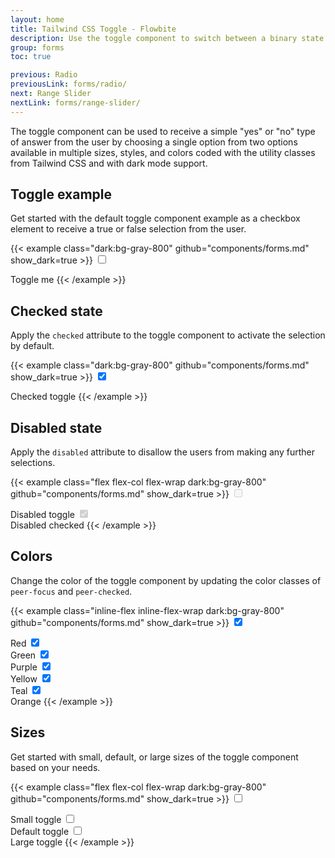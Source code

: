 ```yaml
---
layout: home
title: Tailwind CSS Toggle - Flowbite
description: Use the toggle component to switch between a binary state of true or false using a single click available in multiple sizes, variants, and colors
group: forms
toc: true

previous: Radio
previousLink: forms/radio/
next: Range Slider
nextLink: forms/range-slider/
---
```


The toggle component can be used to receive a simple "yes" or "no" type of answer from the user by choosing a single option from two options available in multiple sizes, styles, and colors coded with the utility classes from Tailwind CSS and with dark mode support.

## Toggle example

Get started with the default toggle component example as a checkbox element to receive a true or false selection from the user.

{{< example class="dark:bg-gray-800" github="components/forms.md" show_dark=true >}}
<label for="default-toggle" class="relative inline-flex items-center cursor-pointer">
  <input type="checkbox" value="" id="default-toggle" class="sr-only peer">
  <div class="w-11 h-6 bg-gray-200 peer-focus:outline-none peer-focus:ring-4 peer-focus:ring-blue-300 dark:peer-focus:ring-blue-800 rounded-full peer dark:bg-gray-700 peer-checked:after:translate-x-full peer-checked:after:border-white after:content-[''] after:absolute after:top-[2px] after:left-[2px] after:bg-white after:border-gray-300 after:border after:rounded-full after:h-5 after:w-5 after:transition-all dark:border-gray-600 peer-checked:bg-blue-600"></div>
  <span class="ml-3 text-sm font-medium text-gray-900 dark:text-gray-300">Toggle me</span>
</label>
{{< /example >}}

## Checked state

Apply the `checked` attribute to the toggle component to activate the selection by default.

{{< example class="dark:bg-gray-800" github="components/forms.md" show_dark=true >}}
<label for="checked-toggle" class="relative inline-flex items-center cursor-pointer">
  <input type="checkbox" value="" id="checked-toggle" class="sr-only peer" checked>
  <div class="w-11 h-6 bg-gray-200 rounded-full peer peer-focus:ring-4 peer-focus:ring-blue-300 dark:peer-focus:ring-blue-800 dark:bg-gray-700 peer-checked:after:translate-x-full peer-checked:after:border-white after:content-[''] after:absolute after:top-0.5 after:left-[2px] after:bg-white after:border-gray-300 after:border after:rounded-full after:h-5 after:w-5 after:transition-all dark:border-gray-600 peer-checked:bg-blue-600"></div>
  <span class="ml-3 text-sm font-medium text-gray-900 dark:text-gray-300">Checked toggle</span>
</label>
{{< /example >}}

## Disabled state

Apply the `disabled` attribute to disallow the users from making any further selections.

{{< example class="flex flex-col flex-wrap dark:bg-gray-800" github="components/forms.md" show_dark=true >}}
<label for="disabled-toggle" class="relative inline-flex items-center mb-5 cursor-pointer">
  <input type="checkbox" value="" id="disabled-toggle" class="sr-only peer" disabled>
  <div class="w-11 h-6 bg-gray-200 rounded-full peer dark:bg-gray-700 peer-checked:after:translate-x-full peer-checked:after:border-white after:content-[''] after:absolute after:top-0.5 after:left-[2px] after:bg-white after:border-gray-300 after:border after:rounded-full after:h-5 after:w-5 after:transition-all dark:border-gray-600 peer-checked:bg-blue-600"></div>
  <span class="ml-3 text-sm font-medium text-gray-400 dark:text-gray-500">Disabled toggle</span>
</label>

<label for="disabled-checked-toggle" class="relative inline-flex items-center cursor-pointer">
  <input type="checkbox" value="" id="disabled-checked-toggle" class="sr-only peer" checked disabled>
  <div class="w-11 h-6 bg-gray-200 rounded-full peer dark:bg-gray-700 peer-checked:after:translate-x-full peer-checked:after:border-white after:content-[''] after:absolute after:top-0.5 after:left-[2px] after:bg-white after:border-gray-300 after:border after:rounded-full after:h-5 after:w-5 after:transition-all dark:border-gray-600 peer-checked:bg-blue-600"></div>
  <span class="ml-3 text-sm font-medium text-gray-400 dark:text-gray-500">Disabled checked</span>
</label>
{{< /example >}}

## Colors

Change the color of the toggle component by updating the color classes of `peer-focus` and `peer-checked`.

{{< example class="inline-flex inline-flex-wrap dark:bg-gray-800" github="components/forms.md" show_dark=true >}}
<label for="red-toggle" class="relative inline-flex items-center mr-5 cursor-pointer">
  <input type="checkbox" value="" id="red-toggle" class="sr-only peer" checked>
  <div class="w-11 h-6 bg-gray-200 rounded-full peer peer-focus:ring-4 peer-focus:ring-red-300 dark:peer-focus:ring-red-800 dark:bg-gray-700 peer-checked:after:translate-x-full peer-checked:after:border-white after:content-[''] after:absolute after:top-0.5 after:left-[2px] after:bg-white after:border-gray-300 after:border after:rounded-full after:h-5 after:w-5 after:transition-all dark:border-gray-600 peer-checked:bg-red-600"></div>
  <span class="ml-3 text-sm font-medium text-gray-900 dark:text-gray-300">Red</span>
</label>

<label for="green-toggle" class="relative inline-flex items-center mr-5 cursor-pointer">
  <input type="checkbox" value="" id="green-toggle" class="sr-only peer" checked>
  <div class="w-11 h-6 bg-gray-200 rounded-full peer dark:bg-gray-700 peer-focus:ring-4 peer-focus:ring-green-300 dark:peer-focus:ring-green-800 peer-checked:after:translate-x-full peer-checked:after:border-white after:content-[''] after:absolute after:top-0.5 after:left-[2px] after:bg-white after:border-gray-300 after:border after:rounded-full after:h-5 after:w-5 after:transition-all dark:border-gray-600 peer-checked:bg-green-600"></div>
  <span class="ml-3 text-sm font-medium text-gray-900 dark:text-gray-300">Green</span>
</label>

<label for="purple-toggle" class="relative inline-flex items-center mr-5 cursor-pointer">
  <input type="checkbox" value="" id="purple-toggle" class="sr-only peer" checked>
  <div class="w-11 h-6 bg-gray-200 rounded-full peer dark:bg-gray-700 peer-focus:ring-4 peer-focus:ring-purple-300 dark:peer-focus:ring-purple-800 peer-checked:after:translate-x-full peer-checked:after:border-white after:content-[''] after:absolute after:top-0.5 after:left-[2px] after:bg-white after:border-gray-300 after:border after:rounded-full after:h-5 after:w-5 after:transition-all dark:border-gray-600 peer-checked:bg-purple-600"></div>
  <span class="ml-3 text-sm font-medium text-gray-900 dark:text-gray-300">Purple</span>
</label>

<label for="yellow-toggle" class="relative inline-flex items-center mr-5 cursor-pointer">
  <input type="checkbox" value="" id="yellow-toggle" class="sr-only peer" checked>
  <div class="w-11 h-6 bg-gray-200 rounded-full peer dark:bg-gray-700 peer-focus:ring-4 peer-focus:ring-yellow-300 dark:peer-focus:ring-yellow-800 peer-checked:after:translate-x-full peer-checked:after:border-white after:content-[''] after:absolute after:top-0.5 after:left-[2px] after:bg-white after:border-gray-300 after:border after:rounded-full after:h-5 after:w-5 after:transition-all dark:border-gray-600 peer-checked:bg-yellow-400"></div>
  <span class="ml-3 text-sm font-medium text-gray-900 dark:text-gray-300">Yellow</span>
</label>

<label for="teal-toggle" class="relative inline-flex items-center mr-5 cursor-pointer">
  <input type="checkbox" value="" id="teal-toggle" class="sr-only peer" checked>
  <div class="w-11 h-6 bg-gray-200 rounded-full peer dark:bg-gray-700 peer-focus:ring-4 peer-focus:ring-teal-300 dark:peer-focus:ring-teal-800 peer-checked:after:translate-x-full peer-checked:after:border-white after:content-[''] after:absolute after:top-0.5 after:left-[2px] after:bg-white after:border-gray-300 after:border after:rounded-full after:h-5 after:w-5 after:transition-all dark:border-gray-600 peer-checked:bg-teal-600"></div>
  <span class="ml-3 text-sm font-medium text-gray-900 dark:text-gray-300">Teal</span>
</label>

<label for="orange-toggle" class="relative inline-flex items-center mr-5 cursor-pointer">
  <input type="checkbox" value="" id="orange-toggle" class="sr-only peer" checked>
  <div class="w-11 h-6 bg-gray-200 rounded-full peer dark:bg-gray-700 peer-focus:ring-4 peer-focus:ring-orange-300 dark:peer-focus:ring-orange-800 peer-checked:after:translate-x-full peer-checked:after:border-white after:content-[''] after:absolute after:top-0.5 after:left-[2px] after:bg-white after:border-gray-300 after:border after:rounded-full after:h-5 after:w-5 after:transition-all dark:border-gray-600 peer-checked:bg-orange-500"></div>
  <span class="ml-3 text-sm font-medium text-gray-900 dark:text-gray-300">Orange</span>
</label>
{{< /example >}}

## Sizes

Get started with small, default, or large sizes of the toggle component based on your needs.

{{< example class="flex flex-col flex-wrap dark:bg-gray-800" github="components/forms.md" show_dark=true >}}
<label for="small-toggle" class="relative inline-flex items-center mb-5 cursor-pointer">
  <input type="checkbox" value="" id="small-toggle" class="sr-only peer">
  <div class="w-9 h-5 bg-gray-200 peer-focus:outline-none peer-focus:ring-4 peer-focus:ring-blue-300 dark:peer-focus:ring-blue-800 rounded-full peer dark:bg-gray-700 peer-checked:after:translate-x-full peer-checked:after:border-white after:content-[''] after:absolute after:top-[2px] after:left-[2px] after:bg-white after:border-gray-300 after:border after:rounded-full after:h-4 after:w-4 after:transition-all dark:border-gray-600 peer-checked:bg-blue-600"></div>
  <span class="ml-3 text-sm font-medium text-gray-900 dark:text-gray-300">Small toggle</span>
</label>

<label for="default-toggle-size" class="relative inline-flex items-center mb-5 cursor-pointer">
  <input type="checkbox" value="" id="default-toggle-size" class="sr-only peer">
  <div class="w-11 h-6 bg-gray-200 peer-focus:outline-none peer-focus:ring-4 peer-focus:ring-blue-300 dark:peer-focus:ring-blue-800 rounded-full peer dark:bg-gray-700 peer-checked:after:translate-x-full peer-checked:after:border-white after:content-[''] after:absolute after:top-[2px] after:left-[2px] after:bg-white after:border-gray-300 after:border after:rounded-full after:h-5 after:w-5 after:transition-all dark:border-gray-600 peer-checked:bg-blue-600"></div>
  <span class="ml-3 text-sm font-medium text-gray-900 dark:text-gray-300">Default toggle</span>
</label>

<label for="large-toggle" class="relative inline-flex items-center cursor-pointer">
  <input type="checkbox" value="" id="large-toggle" class="sr-only peer">
  <div class="w-14 h-7 bg-gray-200 peer-focus:outline-none peer-focus:ring-4 peer-focus:ring-blue-300 dark:peer-focus:ring-blue-800 rounded-full peer dark:bg-gray-700 peer-checked:after:translate-x-full peer-checked:after:border-white after:content-[''] after:absolute after:top-0.5 after:left-[4px] after:bg-white after:border-gray-300 after:border after:rounded-full after:h-6 after:w-6 after:transition-all dark:border-gray-600 peer-checked:bg-blue-600"></div>
  <span class="ml-3 text-sm font-medium text-gray-900 dark:text-gray-300">Large toggle</span>
</label>
{{< /example >}}